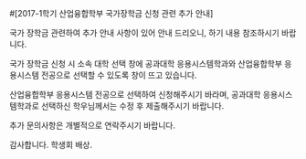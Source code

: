 ﻿#[2017-1학기 산업융합학부 국가장학금 신청 관련 추가 안내]

국가 장학금 관련하여 추가 안내 사항이 있어 안내 드리오니,
하기 내용 참조하시기 바랍니다.

국가 장학금 신청 시 소속 대학 선택 창에
공과대학 응용시스템학과와 산업융합학부 응용시스템 전공으로 선택할 수 있도록 창이 뜨고 있습니다.

산업융합학부 응용시스템 전공으로 선택하여 신청해주시기 바라며,
공과대학 응용시스템학과로 선택하신 학우님께서는 수정 후 제출해주시기 바랍니다.

추가 문의사항은 개별적으로 연락주시기 바랍니다.

감사합니다.
학생회 배상.